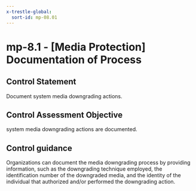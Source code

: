 ```yaml
---
x-trestle-global:
  sort-id: mp-08.01
---
```


# mp-8.1 - \[Media Protection\] Documentation of Process

## Control Statement

Document system media downgrading actions.

## Control Assessment Objective

system media downgrading actions are documented.

## Control guidance

Organizations can document the media downgrading process by providing information, such as the downgrading technique employed, the identification number of the downgraded media, and the identity of the individual that authorized and/or performed the downgrading action.
